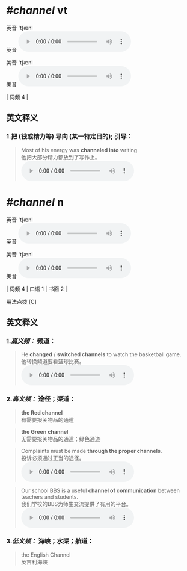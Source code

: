 # ***\#channel*** vt
英音 'tʃænl  
英音
<audio src="./media/channel-B.aac" controls="controls"></audio>

美音 'tʃænl  
美音
<audio src="./media/channel.aac" controls="controls"></audio>



| 词频 4 |  

英文释义
---
### 1.**把 (钱或精力等) 导向 (某一特定目的); 引导：**  

 > Most of his energy was **channeled into** writing.   
 > 他把大部分精力都放到了写作上。    
<audio src="./media/4-channel.aac" controls="controls"></audio>


# ***\#channel*** n
英音 'tʃænl  
英音
<audio src="./media/channel-B.aac" controls="controls"></audio>

美音 'tʃænl  
美音
<audio src="./media/channel.aac" controls="controls"></audio>



| 词频 4 | 口语 1 | 书面 2 |  

用法点拨  [C]

英文释义
---
### 1.*高义频：* **频道：**  

 > He **changed** / **switched channels** to watch the basketball game.  
 > 他转换频道要看篮球比赛。    
<audio src="./media/channel56.aac" controls="controls"></audio>

### 2.*高义频：* **途径；渠道：**  

 > **the Red channel**  
 > 有需要报关物品的通道    

 > **the Green channel**  
 > 无需要报关物品的通道；绿色通道    

 > Complaints must be made **through the proper channels**.   
 > 投诉必须通过正当的途径。    
<audio src="./media/2-channel.aac" controls="controls"></audio>

 > Our school BBS is a useful **channel of communication** between teachers and students.   
 > 我们学校的BBS为师生交流提供了有用的平台。    
<audio src="./media/3-channel.aac" controls="controls"></audio>

### 3.*低义频：* **海峡；水渠；航道：**  

 > the English Channel  
 > 英吉利海峡    


